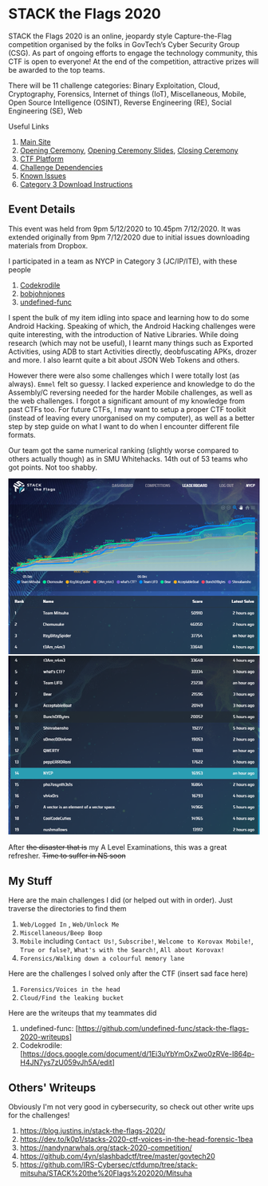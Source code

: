 # STACK the Flags 2020

STACK the Flags 2020 is an online, jeopardy style Capture-the-Flag competition organised by the folks in GovTech’s Cyber Security Group (CSG). As part of ongoing efforts to engage the technology community, this CTF is open to everyone! At the end of the competition, attractive prizes will be awarded to the top teams.

There will be 11 challenge categories: 
Binary Exploitation, Cloud, Cryptography, Forensics, Internet of things (IoT), Miscellaneous, Mobile, Open Source Intelligence (OSINT), Reverse Engineering (RE), Social Engineering (SE), Web

Useful Links
1. [Main Site](https://ctf.tech.gov.sg/)
1. [Opening Ceremony](https://www.youtube.com/watch?v=gNaZ9T3Erro), [Opening Ceremony Slides](https://drive.google.com/file/d/1PW8M1nAPIt_WZsSsrkDmWdxN0MsOh4Ro/view), [Closing Ceremony](https://youtu.be/MWmlIuzdXr4)
1. [CTF Platform](https://play.cat3.stf-2020.alttablabs.sg/)
1. [Challenge Dependencies](https://docs.google.com/document/d/1tty0Yv9K35lrxNDHqaXKq-ocmUR3Fmo-8zuPVHP_IKU/edit)
1. [Known Issues](https://docs.google.com/document/d/1GwcJPdV6O0A9jnY6kGJVPMb2RGNazOfbmvZLlCDhQqc/edit)
1. [Category 3 Download Instructions](https://docs.google.com/document/d/1jdGOn98yRZlYOxywxS___i71_gkmqiMJuyCE8TZKTpI/edit)

## Event Details

This event was held from 9pm 5/12/2020 to 10.45pm 7/12/2020. It was extended originally from 9pm 7/12/2020 due to initial issues downloading materials from Dropbox. 

I participated in a team as NYCP in Category 3 (JC/IP/ITE), with these people
1. [Codekrodile](https://github.com/Codekrodile)
2. [bobjohnjones](https://github.com/bobjohnjones)
3. [undefined-func](https://github.com/undefined-func)

I spent the bulk of my item idling into space and learning how to do some Android Hacking. Speaking of which, the Android Hacking challenges were quite interesting, with the introduction of Native Libraries. While doing research (which may not be useful), I learnt many things such as Exported Activities, using ADB to start Activities directly, deobfuscating APKs, drozer and more. I also learnt quite a bit about JSON Web Tokens and others.

However there were also some challenges which I were totally lost (as always). `Emmel` felt so guessy. I lacked experience and knowledge to do the Assembly/C reversing needed for the harder Mobile challenges, as well as the web challenges. I forgot a significant amount of my knowledge from past CTFs too. For future CTFs, I may want to setup a proper CTF toolkit (instead of leaving every unorganised on my computer), as well as a better step by step guide on what I want to do when I encounter different file formats.

Our team got the same numerical ranking (slightly worse compared to others actually though) as in SMU Whitehacks. 14th out of 53 teams who got points. Not too shabby.

![Scoreboard_1.png](Scoreboard_1.png)
![Scoreboard_2.png](Scoreboard_2.png)

After ~~the disaster that is~~ my A Level Examinations, this was a great refresher. ~~Time to suffer in NS soon~~


## My Stuff

Here are the main challenges I did (or helped out with in order). Just traverse the directories to find them
1. `Web/Logged In` , `Web/Unlock Me` 
1. `Miscellaneous/Beep Boop`
1. `Mobile` including `Contact Us!`, `Subscribe!`, `Welcome to Korovax Mobile!`, `True or false?`, `What's with the Search!`, `All about Korovax!`
1. `Forensics/Walking down a colourful memory lane`

Here are the challenges I solved only after the CTF (insert sad face here)
1. `Forensics/Voices in the head`
1. `Cloud/Find the leaking bucket`

Here are the writeups that my teammates did

1. undefined-func: [https://github.com/undefined-func/stack-the-flags-2020-writeups]
2. Codekrodile: [https://docs.google.com/document/d/1Ei3uYbYmOxZwo0zRVe-I864p-H4JN7ys7zU059vJh5A/edit]

## Others' Writeups

Obviously I'm not very good in cybersecurity, so check out other write ups for the challenges! 
1. https://blog.justins.in/stack-the-flags-2020/
1. https://dev.to/k0p1/stacks-2020-ctf-voices-in-the-head-forensic-1bea
1. https://nandynarwhals.org/stack-2020-competition/
1. https://github.com/4yn/slashbadctf/tree/master/govtech20
1. https://github.com/IRS-Cybersec/ctfdump/tree/stack-mitsuha/STACK%20the%20Flags%202020/Mitsuha
